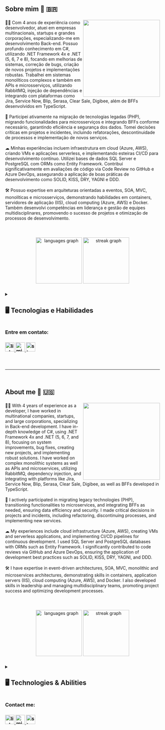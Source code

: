 <h2> Sobre mim 👋 🇧🇷 </h2> 

###

<img align="right" height="250" src="https://giffiles.alphacoders.com/110/11012.gif"  />

###

<p align="left">👨‍💻 Com 4 anos de experiência como desenvolvedor, atuei em empresas multinacionais, startups e grandes corporações, especializando-me em desenvolvimento Back-end. Possuo profundo conhecimento em C#, utilizando .NET Framework 4x e .NET (5, 6, 7 e 8), focando em melhorias de sistemas, correção de bugs, criação de novos projetos e implementações robustas. Trabalhei em sistemas monolíticos complexos e também em APIs e microsserviços, utilizando RabbitMQ, injeção de dependências e integrando com plataformas como Jira, Service Now, Blip, Serasa, Clear Sale, Digibee, além de BFFs desenvolvidos em TypeScript.<br><br>🚀 Participei ativamente na migração de tecnologias legadas (PHP), migrando funcionalidades para microsserviços e integrando BFFs conforme necessário, garantindo eficiência e segurança dos dados. Tomei decisões críticas em projetos e incidentes, incluindo refatorações, descontinuidade de processos e implementação de novos serviços.<br><br>☁ Minhas experiências incluem infraestrutura em cloud (Azure, AWS), criando VMs e aplicações serverless, e implementando esteiras CI/CD para desenvolvimento contínuo. Utilizei bases de dados SQL Server e PostgreSQL com ORMs como Entity Framework. Contribuí significativamente em avaliações de código via Code Review no GitHub e Azure DevOps, assegurando a aplicação de boas práticas de desenvolvimento como SOLID, KISS, DRY, YAGNI e DDD.<br><br>🛠 Possuo expertise em arquiteturas orientadas a eventos, SOA, MVC, monolíticas e microsserviços, demonstrando habilidades em containers, servidores de aplicação (IIS), cloud computing (Azure, AWS) e Docker. Também desenvolvi competências em liderança e gestão de equipes multidisciplinares, promovendo o sucesso de projetos e otimização de processos de desenvolvimento.</p><br>

###

<div align="center">
  <img src="https://github-readme-stats.vercel.app/api/top-langs?username=zStephano&locale=en&hide_title=false&layout=compact&card_width=320&langs_count=5&theme=dracula&hide_border=false&order=2" height="150" alt="languages graph"  />
  <img src="https://streak-stats.demolab.com?user=zStephano&locale=en&mode=daily&theme=dracula&hide_border=false&border_radius=5&order=3" height="150" alt="streak graph"  />
</div>

###

<details>
  <summary>
   <h2>🖥️ Tecnologias e Habilidades</h2>
  </summary>

<details>
  <summary>
    <h3> 📚 Linguagens de Programação </h3>
  </summary>
  

![C#](https://img.shields.io/badge/-C%23?logo=C%23&label=C%23&labelColor=purple&color=purple)
![JavaScript](https://img.shields.io/badge/JavaScript-F7DF1E?style=flat-square&logo=javascript&logoColor=black)
![TypeScript](https://img.shields.io/badge/TypeScript-007ACC?style=flat-square&logo=typescript&logoColor=white)
![Dart](https://img.shields.io/badge/Dart-0175C2?style=flat-square&logo=dart&logoColor=white)
  
</details>

<details>
  <summary>
    <h3> 📚 Frameworks </h3>
  </summary>

![.NET](https://img.shields.io/badge/.NET-512BD4?style=flat-square&logo=.net&logoColor=white)
![Entity Framework](https://img.shields.io/badge/Entity%20Framework-512BD4?style=flat-square&logo=.net&logoColor=white)
![Blazor](https://img.shields.io/badge/-Blazor?logo=blazor&label=Blazor&labelColor=purple&color=purple)
![Flutter](https://img.shields.io/badge/Flutter-02569B?style=flat-square&logo=flutter&logoColor=white)
![xUnit](https://img.shields.io/badge/xUnit-5A45FF?style=flat-square&logo=xunit&logoColor=white)

</details>

<details>
  <summary>
    <h3> 📚 Banco de Dados </h3>
  </summary>
  
![SQL Server](https://img.shields.io/badge/SQL%20Server-CC2927?style=flat-square&logo=microsoft-sql-server&logoColor=white)
![PostgreSQL](https://img.shields.io/badge/PostgreSQL-4169E1?style=flat-square&logo=postgresql&logoColor=white)
![MySQL](https://img.shields.io/badge/MySQL-4479A1?style=flat-square&logo=mysql&logoColor=white)
![T-SQL](https://img.shields.io/badge/T--SQL-CC2927?style=flat-square&logo=microsoft-sql-server&logoColor=white)
![Redis](https://img.shields.io/badge/Redis-DC382D?style=flat-square&logo=redis&logoColor=white)
![SQLite](https://img.shields.io/badge/SQLite-003B57?style=flat-square&logo=sqlite&logoColor=white)
  
</details>
    
<details>
  <summary>
    <h3> 📚 Conteiners & Nuvem </h3>
  </summary>

  ![Docker](https://img.shields.io/badge/Docker-2496ED?style=flat-square&logo=docker&logoColor=white)
  ![Azure](https://img.shields.io/badge/Azure-0078D4?style=flat-square&logo=microsoft-azure&logoColor=white)
  ![AWS](https://img.shields.io/badge/Amazon%20Web%20Services-232F3E?style=flat-square&logo=AMAZON%20WEB%20SERVICES&logoColor=white)


</details>

<details>
  <summary>
    <h3> 📚 Ferramentas, Runtimes e Versionamento </h3>
  </summary>

  ![Node.js](https://img.shields.io/badge/Node.js-339933?style=flat-square&logo=nodedotjs&logoColor=white)
  ![npm](https://img.shields.io/badge/npm-CB3837?style=flat-square&logo=npm&logoColor=white)
  ![yarn](https://img.shields.io/badge/yarn-2C8EBB?style=flat-square&logo=yarn&logoColor=white)
  ![yaml](https://img.shields.io/badge/yaml-000000?style=flat-square&logo=yaml&logoColor=white)
  ![yalc](https://img.shields.io/badge/yalc-FFA500?style=flat-square&logo=yalc&logoColor=white)
  ![Android Studio](https://img.shields.io/badge/Android%20Studio-3DDC84?style=flat-square&logo=android-studio&logoColor=white)
  ![Visual Studio](https://img.shields.io/badge/Visual%20Studio-5C2D91?style=flat-square&logo=visual-studio&logoColor=white)
  ![vscode](https://img.shields.io/badge/vscode-007ACC?style=flat-square&logo=visual-studio-code&logoColor=white)
  ![Git](https://img.shields.io/badge/Git-F05032?style=flat-square&logo=git&logoColor=white)
  ![GitHub](https://img.shields.io/badge/GitHub-181717?style=flat-square&logo=github&logoColor=white)
  ![GitLab](https://img.shields.io/badge/GitLab-FCA121?style=flat-square&logo=gitlab&logoColor=white)

</details>
<details>
  <summary>
    <h3> 📚 Gestão de Projetos </h3>
  </summary>

  ![Jira](https://img.shields.io/badge/Jira-0052CC?style=flat-square&logo=jira&logoColor=white)
  ![Trello](https://img.shields.io/badge/Trello-0052CC?style=flat-square&logo=trello&logoColor=white)
  ![Azure Devops](https://img.shields.io/badge/Azure%20Devops-0078D7?style=flat-square&logo=azure-devops&logoColor=white)

</details>

<details>
  <summary>
    <h3> 📚 Sistemas Operacionais </h3>
  </summary>

  ![Windows](https://img.shields.io/badge/Windows-0078D6?style=flat-square&logo=windows&logoColor=white)
  ![macOS](https://img.shields.io/badge/macOS-000000?style=flat-square&logo=apple&logoColor=white)

</details>
</details>

###

<h3> Entre em contato: <h3>
<div align="left">
  <a href="https://www.linkedin.com/in/gustavo-stephano/" target="_blank">
    <img src="https://img.shields.io/static/v1?message=LinkedIn&logo=linkedin&label=&color=0077B5&logoColor=white&labelColor=&style=for-the-badge" height="30" alt="linkedin logo"  />
  </a>
  <a href="mailto:gustavostephano@hotmail.com" target="_blank">
    <img src="https://img.shields.io/static/v1?message=Outlook&logo=microsoft-outlook&label=&color=0078D4&logoColor=white&labelColor=&style=for-the-badge" height="30" alt="microsoft-outlook logo"  />
  </a>
  <a href="https://stackoverflow.com/users/13801005/gustavo-stephano" target="_blank">
    <img src="https://img.shields.io/static/v1?message=Stackoverflow&logo=stackoverflow&label=&color=FE7A16&logoColor=white&labelColor=&style=for-the-badge" height="30" alt="stackoverflow logo"  />
  </a>
</div>

###
<br>

----------------------------------------------

<br>
<h2> About me 👋 🇺🇸 </h2>

###

<img align="right" height="250" src="https://giffiles.alphacoders.com/110/11012.gif"  />

###

<p align="left">👨‍💻 With 4 years of experience as a developer, I have worked in multinational companies, startups, and large corporations, specializing in Back-end development. I have in-depth knowledge of C#, using .NET Framework 4x and .NET (5, 6, 7, and 8), focusing on system improvements, bug fixes, creating new projects, and implementing robust solutions. I have worked on complex monolithic systems as well as APIs and microservices, utilizing RabbitMQ, dependency injection, and integrating with platforms like Jira, Service Now, Blip, Serasa, Clear Sale, Digibee, as well as BFFs developed in TypeScript.<br><br>🚀 I actively participated in migrating legacy technologies (PHP), transitioning functionalities to microservices, and integrating BFFs as needed, ensuring data efficiency and security. I made critical decisions in projects and incidents, including refactoring, discontinuing processes, and implementing new services.<br><br>☁ My experiences include cloud infrastructure (Azure, AWS), creating VMs and serverless applications, and implementing CI/CD pipelines for continuous development. I used SQL Server and PostgreSQL databases with ORMs such as Entity Framework. I significantly contributed to code reviews via GitHub and Azure DevOps, ensuring the application of development best practices such as SOLID, KISS, DRY, YAGNI, and DDD.<br><br>🛠 I have expertise in event-driven architectures, SOA, MVC, monolithic and microservices architectures, demonstrating skills in containers, application servers (IIS), cloud computing (Azure, AWS), and Docker. I also developed skills in leadership and managing multidisciplinary teams, promoting project success and optimizing development processes.</p><br>

###

<div align="center">
  <img src="https://github-readme-stats.vercel.app/api/top-langs?username=zStephano&locale=en&hide_title=false&layout=compact&card_width=320&langs_count=5&theme=dracula&hide_border=false&order=2" height="150" alt="languages graph"  />
  <img src="https://streak-stats.demolab.com?user=zStephano&locale=en&mode=daily&theme=dracula&hide_border=false&border_radius=5&order=3" height="150" alt="streak graph"  />
</div>

###

<details>
  <summary>
   <h2>🖥️ Technologies & Abilities</h2>
  </summary>

<details>
  <summary>
    <h3> 📚 Programming Languages </h3>
  </summary>
  

![C#](https://img.shields.io/badge/-C%23?logo=C%23&label=C%23&labelColor=purple&color=purple)
![JavaScript](https://img.shields.io/badge/JavaScript-F7DF1E?style=flat-square&logo=javascript&logoColor=black)
![TypeScript](https://img.shields.io/badge/TypeScript-007ACC?style=flat-square&logo=typescript&logoColor=white)
![Dart](https://img.shields.io/badge/Dart-0175C2?style=flat-square&logo=dart&logoColor=white)
  
</details>

<details>
  <summary>
    <h3> 📚 Frameworks </h3>
  </summary>

![.NET](https://img.shields.io/badge/.NET-512BD4?style=flat-square&logo=.net&logoColor=white)
![Entity Framework](https://img.shields.io/badge/Entity%20Framework-512BD4?style=flat-square&logo=.net&logoColor=white)
![Blazor](https://img.shields.io/badge/-Blazor?logo=blazor&label=Blazor&labelColor=purple&color=purple)
![Flutter](https://img.shields.io/badge/Flutter-02569B?style=flat-square&logo=flutter&logoColor=white)
![xUnit](https://img.shields.io/badge/xUnit-5A45FF?style=flat-square&logo=xunit&logoColor=white)

</details>

<details>
  <summary>
    <h3> 📚 Databases </h3>
  </summary>
  
![SQL Server](https://img.shields.io/badge/SQL%20Server-CC2927?style=flat-square&logo=microsoft-sql-server&logoColor=white)
![PostgreSQL](https://img.shields.io/badge/PostgreSQL-4169E1?style=flat-square&logo=postgresql&logoColor=white)
![MySQL](https://img.shields.io/badge/MySQL-4479A1?style=flat-square&logo=mysql&logoColor=white)
![T-SQL](https://img.shields.io/badge/T--SQL-CC2927?style=flat-square&logo=microsoft-sql-server&logoColor=white)
![Redis](https://img.shields.io/badge/Redis-DC382D?style=flat-square&logo=redis&logoColor=white)
![SQLite](https://img.shields.io/badge/SQLite-003B57?style=flat-square&logo=sqlite&logoColor=white)
  
</details>
    
<details>
  <summary>
    <h3> 📚 Conteiners & Clouds </h3>
  </summary>

  ![Docker](https://img.shields.io/badge/Docker-2496ED?style=flat-square&logo=docker&logoColor=white)
  ![Azure](https://img.shields.io/badge/Azure-0078D4?style=flat-square&logo=microsoft-azure&logoColor=white)
  ![AWS](https://img.shields.io/badge/Amazon%20Web%20Services-232F3E?style=flat-square&logo=AMAZON%20WEB%20SERVICES&logoColor=white)


</details>

<details>
  <summary>
    <h3> 📚 Tools, Runtimes e Versioning </h3>
  </summary>

  ![Node.js](https://img.shields.io/badge/Node.js-339933?style=flat-square&logo=nodedotjs&logoColor=white)
  ![npm](https://img.shields.io/badge/npm-CB3837?style=flat-square&logo=npm&logoColor=white)
  ![yarn](https://img.shields.io/badge/yarn-2C8EBB?style=flat-square&logo=yarn&logoColor=white)
  ![yaml](https://img.shields.io/badge/yaml-000000?style=flat-square&logo=yaml&logoColor=white)
  ![yalc](https://img.shields.io/badge/yalc-FFA500?style=flat-square&logo=yalc&logoColor=white)
  ![Android Studio](https://img.shields.io/badge/Android%20Studio-3DDC84?style=flat-square&logo=android-studio&logoColor=white)
  ![Visual Studio](https://img.shields.io/badge/Visual%20Studio-5C2D91?style=flat-square&logo=visual-studio&logoColor=white)
  ![vscode](https://img.shields.io/badge/vscode-007ACC?style=flat-square&logo=visual-studio-code&logoColor=white)
  ![Git](https://img.shields.io/badge/Git-F05032?style=flat-square&logo=git&logoColor=white)
  ![GitHub](https://img.shields.io/badge/GitHub-181717?style=flat-square&logo=github&logoColor=white)
  ![GitLab](https://img.shields.io/badge/GitLab-FCA121?style=flat-square&logo=gitlab&logoColor=white)

</details>
<details>
  <summary>
    <h3> 📚 Project Management </h3>
  </summary>

  ![Jira](https://img.shields.io/badge/Jira-0052CC?style=flat-square&logo=jira&logoColor=white)
  ![Trello](https://img.shields.io/badge/Trello-0052CC?style=flat-square&logo=trello&logoColor=white)
  ![Azure Devops](https://img.shields.io/badge/Azure%20Devops-0078D7?style=flat-square&logo=azure-devops&logoColor=white)

</details>

<details>
  <summary>
    <h3> 📚 Operation Systems </h3>
  </summary>

  ![Windows](https://img.shields.io/badge/Windows-0078D6?style=flat-square&logo=windows&logoColor=white)
  ![macOS](https://img.shields.io/badge/macOS-000000?style=flat-square&logo=apple&logoColor=white)

</details>
</details>

###

<h3> Contact me:<h3>
<div align="left">
  <a href="https://www.linkedin.com/in/gustavo-stephano/" target="_blank">
    <img src="https://img.shields.io/static/v1?message=LinkedIn&logo=linkedin&label=&color=0077B5&logoColor=white&labelColor=&style=for-the-badge" height="30" alt="linkedin logo"  />
  </a>
  <a href="mailto:gustavostephano@hotmail.com" target="_blank">
    <img src="https://img.shields.io/static/v1?message=Outlook&logo=microsoft-outlook&label=&color=0078D4&logoColor=white&labelColor=&style=for-the-badge" height="30" alt="microsoft-outlook logo"  />
  </a>
  <a href="https://stackoverflow.com/users/13801005/gustavo-stephano" target="_blank">
    <img src="https://img.shields.io/static/v1?message=Stackoverflow&logo=stackoverflow&label=&color=FE7A16&logoColor=white&labelColor=&style=for-the-badge" height="30" alt="stackoverflow logo"  />
  </a>
</div>

###

<!--
**zStephano/zStephano** is a ✨ _special_ ✨ repository because its `README.md` (this file) appears on your GitHub profile.

Here are some ideas to get you started:

- 🔭 I’m currently working on ...
- 🌱 I’m currently learning ...
- 👯 I’m looking to collaborate on ...
- 🤔 I’m looking for help with ...
- 💬 Ask me about ...
- 📫 How to reach me: ...
- 😄 Pronouns: ...
- ⚡ Fun fact: ...
-->

